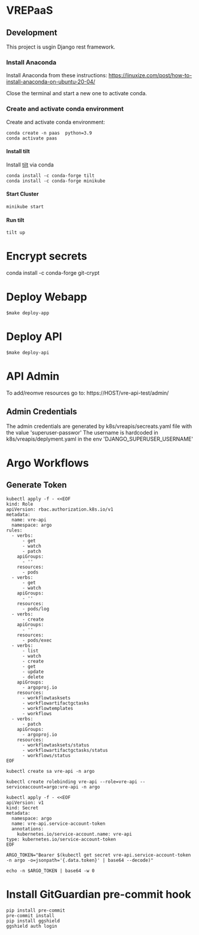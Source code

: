 # VREPaaS


## Development 
This project is usgin Django rest framework. 

### Install Anaconda

Install Anaconda from these instructions: https://linuxize.com/post/how-to-install-anaconda-on-ubuntu-20-04/

Close the terminal and start a new one to activate conda.

### Create and activate conda environment

Create and activate conda environment:
```shell
conda create -n paas  python=3.9 
conda activate paas
```

#### Install tilt
Install [tilt](https://docs.tilt.dev/install.html) via conda 

```shell
conda install -c conda-forge tilt 
conda install -c conda-forge minikube 
```

#### Start Cluster

```shell
minikube start
```

#### Run tilt

```shell
tilt up
```

# Encrypt secrets 


conda install -c conda-forge git-crypt


# Deploy Webapp
```
$make deploy-app
```


# Deploy API
```
$make deploy-api
```

# API Admin
To add/reomve resources go to: https://HOST/vre-api-test/admin/

## Admin Credentials
The admin credentials are generated by k8s/vreapis/secreats.yaml file with the value 'superuser-passwor'
The username is hardcoded in k8s/vreapis/deplyment.yaml in the env 'DJANGO_SUPERUSER_USERNAME'



# Argo Workflows

## Generate Token

```shell
kubectl apply -f - <<EOF
kind: Role
apiVersion: rbac.authorization.k8s.io/v1
metadata:
  name: vre-api
  namespace: argo
rules:
  - verbs:
      - get
      - watch
      - patch
    apiGroups:
      - ''
    resources:
      - pods
  - verbs:
      - get
      - watch
    apiGroups:
      - ''
    resources:
      - pods/log
  - verbs:
      - create
    apiGroups:
      - ''
    resources:
      - pods/exec
  - verbs:
      - list
      - watch
      - create
      - get
      - update
      - delete
    apiGroups:
      - argoproj.io
    resources:
      - workflowtasksets
      - workflowartifactgctasks
      - workflowtemplates
      - workflows
  - verbs:
      - patch
    apiGroups:
      - argoproj.io
    resources:
      - workflowtasksets/status
      - workflowartifactgctasks/status
      - workflows/status
EOF
```

```shell
kubectl create sa vre-api -n argo
```

```shell
kubectl create rolebinding vre-api --role=vre-api --serviceaccount=argo:vre-api -n argo
```

```shell
kubectl apply -f - <<EOF
apiVersion: v1
kind: Secret
metadata:
  namespace: argo
  name: vre-api.service-account-token
  annotations:
    kubernetes.io/service-account.name: vre-api
type: kubernetes.io/service-account-token
EOF
```

```shell
ARGO_TOKEN="Bearer $(kubectl get secret vre-api.service-account-token -n argo -o=jsonpath='{.data.token}' | base64 --decode)"
```

```shell
echo -n $ARGO_TOKEN | base64 -w 0
```


# Install GitGuardian pre-commit hook

```shell
pip install pre-commit
pre-commit install
pip install ggshield
ggshield auth login
```

